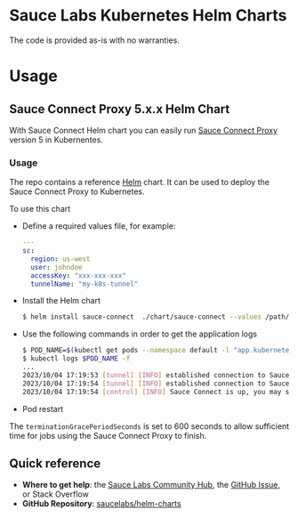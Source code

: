 # Sauce Labs Kubernetes Helm Charts

The code is provided as-is with no warranties.

# Usage

## Sauce Connect Proxy 5.x.x Helm Chart

With Sauce Connect Helm chart you can easily run [Sauce Connect Proxy](https://docs.saucelabs.com/secure-connections/sauce-connect-5) version 5 in Kubernentes.

### Usage

The repo contains a reference [Helm](https://helm.sh/) chart. It can be used to deploy the Sauce Connect Proxy to Kubernetes.

To use this chart
- Define a required values file, for example:
  ```yaml
  ---
  sc:
    region: us-west
    user: johndoe
    accessKey: "xxx-xxx-xxx"
    tunnelName: "my-k8s-tunnel"
  ```
- Install the Helm chart
  ```bash
  $ helm install sauce-connect  ./chart/sauce-connect --values /path/to/values.yaml --set sc.tunnelName=your-pool-name --set tunnelPoolSize=1
  ```
- Use the following commands in order to get the application logs
  ```bash
  $ POD_NAME=$(kubectl get pods --namespace default -l "app.kubernetes.io/name=sauce-connect,app.kubernetes.io/instance=sauce-connect" -o jsonpath="{.items[0].metadata.name}")
  $ kubectl logs $POD_NAME -f
  ...
  2023/10/04 17:19:53 [tunnel] [INFO] established connection to Sauce Connect server active=1/2
  2023/10/04 17:19:54 [tunnel] [INFO] established connection to Sauce Connect server active=2/2
  2023/10/04 17:19:54 [control] [INFO] Sauce Connect is up, you may start your tests
  ```

- Pod restart

The `terminationGracePeriodSeconds` is set to 600 seconds to allow sufficient time for jobs using the Sauce Connect Proxy to finish.

## Quick reference

- __Where to get help__: the [Sauce Labs Community Hub](https://community.saucelabs.com), the [GitHub Issue](https://github.com/saucelabs/helm-charts/issues/new), or Stack Overflow
- __GitHub Repository__: [saucelabs/helm-charts](https://github.com/saucelabs/helm-charts)
